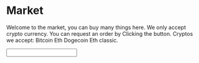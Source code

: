 

<h1>Market</h1>
<p>Welcome to the market, you can buy many things here.
 We only accept crypto currency. You can request an order by
Clicking the button.
Cryptos we accept:
Bitcoin
Eth
Dogecoin
Eth classic.
</p>
</body>
</html>

<html>
<body>
  <a href="https://marketforum.boards.net/">  
    <input type="Enter"/>  
  </a>
</body>
</html>
